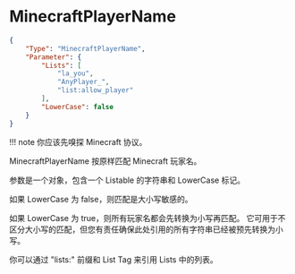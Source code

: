 # MinecraftPlayerName

```json
{
    "Type": "MinecraftPlayerName",
    "Parameter": {
        "Lists": [
            "la_you",
            "AnyPlayer_",
            "list:allow_player"
        ],
        "LowerCase": false
    }
}
```

!!! note
    你应该先嗅探 Minecraft 协议。

MinecraftPlayerName 按原样匹配 Minecraft 玩家名。

参数是一个对象，包含一个 Listable 的字符串和 LowerCase 标记。

如果 LowerCase 为 false，则匹配是大小写敏感的。

如果 LowerCase 为 true，则所有玩家名都会先转换为小写再匹配。
它可用于不区分大小写的匹配，但您有责任确保此处引用的所有字符串已经被预先转换为小写。

你可以通过 "lists:" 前缀和 List Tag 来引用 Lists 中的列表。
